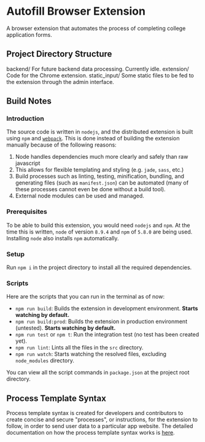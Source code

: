# Autofill Browser Extension

A browser extension that automates the process of completing college application forms.

## Project Directory Structure

backend/		For future backend data processing. Currently idle.
extension/		Code for the Chrome extension.
static_input/	Some static files to be fed to the extension through the admin interface.

## Build Notes

### Introduction

The source code is written in `nodejs`, and the distributed extension is built using `npm` and [`webpack`](https://webpack.js.org). This is done instead of building the extension manually because of the following reasons:

1. Node handles dependencies much more clearly and safely than raw javascript
2. This allows for flexible templating and styling (e.g. `jade`, `sass`, etc.)
3. Build processes such as linting, testing, minification, bundling, and generating files (such as `manifest.json`) can be automated (many of these processes cannot even be done without a build tool).
4. External node modules can be used and managed.

### Prerequisites

To be able to build this extension, you would need `nodejs` and `npm`. At the time this is written, `node` of version `8.9.4` and `npm` of `5.8.0` are being used. Installing `node` also installs `npm` automatically.

### Setup

Run `npm i` in the project directory to install all the required dependencies.

### Scripts

Here are the scripts that you can run in the terminal as of now:

* `npm run build`: Builds the extension in development environment. **Starts watching by default.**
* `npm run build:prod`: Builds the extension in production environment (untested). **Starts watching by default.**
* `npm run test` or `npm t`: Run the integration test (no test has been created yet). 
* `npm run lint`: Lints all the files in the `src` directory.
* `npm run watch`: Starts watching the resolved files, excluding `node_modules` directory.

You can view all the script commands in `package.json` at the project root directory.

## Process Template Syntax

Process template syntax is created for developers and contributors to create concise and secure "processes", or instructions, for the extension to follow, in order to send user data to a particular app website. The detailed documentation on how the process template syntax works is [here](https://docs.google.com/document/d/1vFvvlerMwnTfeGj2yDEFs9KPKqqpIAQjp4wTwxG_6SM/edit?usp=sharing).
